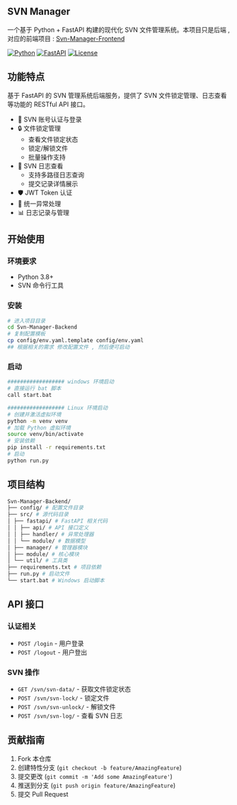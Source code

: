 ## SVN Manager

一个基于 Python + FastAPI 构建的现代化 SVN 文件管理系统。本项目只是后端 , 对应的前端项目 : [Svn-Manager-Frontend](https://github.com/Hel10word/Svn-Manager-Frontend)

[![Python](https://img.shields.io/badge/Python-3.8%2B-blue)](https://www.python.org/)  [![FastAPI](https://img.shields.io/badge/FastAPI-0.112.0-green)](https://fastapi.tiangolo.com/)  [![License](https://img.shields.io/badge/License-MIT-yellow.svg)](https://opensource.org/licenses/MIT)



## 功能特点

基于 FastAPI 的 SVN 管理系统后端服务，提供了 SVN 文件锁定管理、日志查看等功能的 RESTful API 接口。

- 🔐 SVN 账号认证与登录
- 🔒 文件锁定管理
  - 查看文件锁定状态
  - 锁定/解锁文件
  - 批量操作支持
- 📝 SVN 日志查看
  - 支持多路径日志查询
  - 提交记录详情展示
- 🛡️ JWT Token 认证
- 🎯 统一异常处理
- 📊 日志记录与管理



## 开始使用

### 环境要求

- Python 3.8+
- SVN 命令行工具

### 安装

```bash
# 进入项目目录
cd Svn-Manager-Backend
# 复制配置模板
cp config/env.yaml.template config/env.yaml
## 根据相关的需求 修改配置文件 , 然后便可启动
```

### 启动

```bash
################## windows 环境启动
# 直接运行 bat 脚本
call start.bat

################## Linux 环境启动
# 创建并激活虚拟环境
python -m venv venv
# 加载 Python 虚拟环境 
source venv/bin/activate
# 安装依赖
pip install -r requirements.txt
# 启动
python run.py
```



## 项目结构

```bash
Svn-Manager-Backend/
├── config/ # 配置文件目录
├── src/ # 源代码目录
│ ├── fastapi/ # FastAPI 相关代码
│ │ ├── api/ # API 接口定义
│ │ ├── handler/ # 异常处理器
│ │ └── module/ # 数据模型
│ ├── manager/ # 管理器模块
│ ├── module/ # 核心模块
│ └── util/ # 工具类
├── requirements.txt # 项目依赖
├── run.py # 启动文件
└── start.bat # Windows 启动脚本
```



## API 接口

### 认证相关
- `POST /login` - 用户登录
- `POST /logout` - 用户登出

### SVN 操作
- `GET /svn/svn-data/` - 获取文件锁定状态
- `POST /svn/svn-lock/` - 锁定文件
- `POST /svn/svn-unlock/` - 解锁文件
- `POST /svn/svn-log/` - 查看 SVN 日志



## 贡献指南

1. Fork 本仓库
2. 创建特性分支 (`git checkout -b feature/AmazingFeature`)
3. 提交更改 (`git commit -m 'Add some AmazingFeature'`)
4. 推送到分支 (`git push origin feature/AmazingFeature`)
5. 提交 Pull Request
